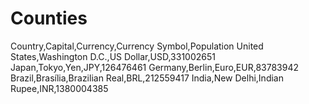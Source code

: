 # Counties

Country,Capital,Currency,Currency Symbol,Population
United States,Washington D.C.,US Dollar,USD,331002651
Japan,Tokyo,Yen,JPY,126476461
Germany,Berlin,Euro,EUR,83783942
Brazil,Brasília,Brazilian Real,BRL,212559417
India,New Delhi,Indian Rupee,INR,1380004385